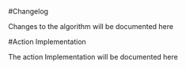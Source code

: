 #Changelog

Changes to the algorithm will be documented here

#Action Implementation

The action Implementation will be documented here
